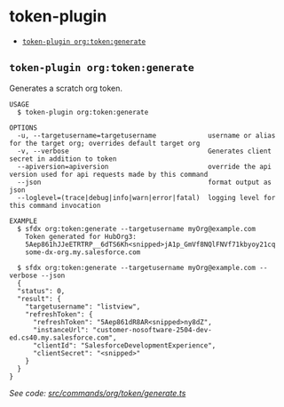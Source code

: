 token-plugin
============


<!-- commands -->
* [`token-plugin org:token:generate`](#token-plugin-orgtokengenerate)

## `token-plugin org:token:generate`

Generates a scratch org token.

```
USAGE
  $ token-plugin org:token:generate

OPTIONS
  -u, --targetusername=targetusername             username or alias for the target org; overrides default target org
  -v, --verbose                                   Generates client secret in addition to token
  --apiversion=apiversion                         override the api version used for api requests made by this command
  --json                                          format output as json
  --loglevel=(trace|debug|info|warn|error|fatal)  logging level for this command invocation

EXAMPLE
  $ sfdx org:token:generate --targetusername myOrg@example.com
    Token generated for HubOrg3:
    5Aep861hJJeETRTRP__6dTS6Kh<snipped>jA1p_GmVf8NQlFNVf71kbyoy21cq
    some-dx-org.my.salesforce.com

  $ sfdx org:token:generate --targetusername myOrg@example.com --verbose --json
  {
  "status": 0,
  "result": {
    "targetusername": "listview",
    "refreshToken": {
      "refreshToken": "5Aep861dR8AR<snipped>ny8dZ",
      "instanceUrl": "customer-nosoftware-2504-dev-ed.cs40.my.salesforce.com",
      "clientId": "SalesforceDevelopmentExperience",
      "clientSecret": "<snipped>"
    }
  }
}

```

_See code: [src/commands/org/token/generate.ts](https://github.com/dcarroll/token-plugin/blob/v0.0.0/src/commands/org/token/generate.ts)_
<!-- commandsstop -->
